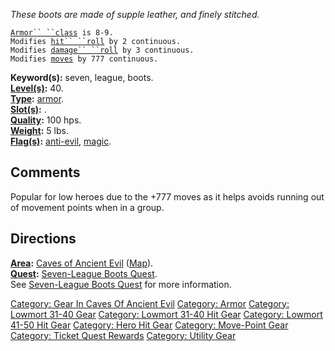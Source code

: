 *These boots are made of supple leather, and finely stitched.*

[`Armor`` ``class`](Armor_Values.md "wikilink")` is 8-9.`  
`Modifies `[`hit`` ``roll`](Hit_Roll.md "wikilink")` by 2 continuous.`  
`Modifies `[`damage`` ``roll`](Damage_Roll.md "wikilink")` by 3 continuous.`  
`Modifies `[`moves`](Move_Points.md "wikilink")` by 777 continuous.`

**Keyword(s):** seven, league, boots.  
**[Level(s)](Object_Level.md "wikilink"):** 40.  
**[Type](:Category:_Object_Types.md "wikilink"):**
[armor](:Category:_Armor.md "wikilink").  
**[Slot(s)](Object_Slots.md "wikilink"):** <worn on feet>.  
**[Quality](Object_Quality.md "wikilink"):** 100 hps.  
**[Weight](Object_Weight.md "wikilink"):** 5 lbs.  
**[Flag(s)](:Category:_Object_Flags.md "wikilink"):**
[anti-evil](Anti-Evil_Flag.md "wikilink"),
[magic](Magic_Flag.md "wikilink").  

## Comments

Popular for low heroes due to the +777 moves as it helps avoids running
out of movement points when in a group.

## Directions

**[Area](:Category:_Areas.md "wikilink"):** [Caves of Ancient
Evil](:Category:_Caves_Of_Ancient_Evil.md "wikilink")
([Map](Caves_Of_Ancient_Evil_Map.md "wikilink")).  
**[Quest](:Category:_Ticket_Quests.md "wikilink"):** [Seven-League Boots
Quest](Seven-League_Boots_Quest.md "wikilink").  
See [Seven-League Boots Quest](Seven-League_Boots_Quest.md "wikilink")
for more information.

[Category: Gear In Caves Of Ancient
Evil](Category:_Gear_In_Caves_Of_Ancient_Evil "wikilink") [Category:
Armor](Category:_Armor "wikilink") [Category: Lowmort 31-40
Gear](Category:_Lowmort_31-40_Gear "wikilink") [Category: Lowmort 31-40
Hit Gear](Category:_Lowmort_31-40_Hit_Gear "wikilink") [Category:
Lowmort 41-50 Hit Gear](Category:_Lowmort_41-50_Hit_Gear "wikilink")
[Category: Hero Hit Gear](Category:_Hero_Hit_Gear "wikilink") [Category:
Move-Point Gear](Category:_Move-Point_Gear "wikilink") [Category: Ticket
Quest Rewards](Category:_Ticket_Quest_Rewards "wikilink") [Category:
Utility Gear](Category:_Utility_Gear "wikilink")
